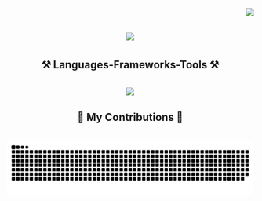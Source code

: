 <img align="right" src="https://visitor-badge.laobi.icu/badge?page_id=Jannator-17.Jannator-17" />

<h1 align="center">
    <img src="https://readme-typing-svg.herokuapp.com/?font=Righteous&size=35&center=true&vCenter=true&width=500&height=70&duration=5000&lines=Hi+There!+👋;+I'm+Jannator!;" />
</h1>

<h2 align="center">⚒️ Languages-Frameworks-Tools ⚒️</h2>
<br/>
<div align="center">
    <img src="https://skillicons.dev/icons?i=bootstrap,html,css,vscode,github,git,nodejs,python,javascript,typescript,mongodb,flask" />
</div>

<div align="center">
  <h2>🐍 My Contributions 🐍</h2>
  <br>
  <img alt="snake eating my contributions" src="https://raw.githubusercontent.com/Jannator-17/Jannator-17/output/github-contribution-grid-snake.svg" />
  
  <br/><br/><br/>
</div>
